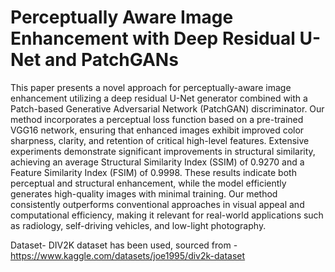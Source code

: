 # Perceptually Aware Image Enhancement with Deep Residual U-Net and PatchGANs

This paper presents a novel approach for perceptually-aware image enhancement utilizing a deep residual U-Net generator combined with a Patch-based Generative Adversarial Network (PatchGAN) discriminator. Our method incorporates a perceptual loss function based on a pre-trained VGG16 network, ensuring that enhanced images exhibit improved color sharpness, clarity, and retention of critical high-level features. Extensive experiments demonstrate significant improvements in structural similarity, achieving an average Structural Similarity Index (SSIM) of 0.9270 and a Feature Similarity Index (FSIM) of 0.9998. These results indicate both perceptual and structural enhancement, while the model efficiently generates high-quality images with minimal training. Our method consistently outperforms conventional approaches in visual appeal and computational efficiency, making it relevant for real-world applications such as radiology, self-driving vehicles, and low-light photography.

Dataset- DIV2K dataset has been used, sourced from - https://www.kaggle.com/datasets/joe1995/div2k-dataset



